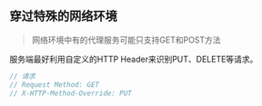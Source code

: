 
## <a name="h13">穿过特殊的网络环境</a>

>网络环境中有的代理服务可能只支持GET和POST方法

服务端最好利用自定义的HTTP Header来识别PUT、DELETE等请求。

```javascript
// 请求
// Request Method: GET
// X-HTTP-Method-Override: PUT
```
